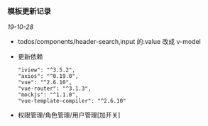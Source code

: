 ### 模板更新记录

_19-10-28_

-   todos/components/header-search,input 的:value 改成 v-model
-   更新依赖

    ```
    "iview": "^3.5.2",
    "axios": "^0.19.0",
    "vue": "^2.6.10",
    "vue-router": "^3.1.3",
    "mockjs": "^1.1.0",
    "vue-template-compiler": "^2.6.10"
    ```

-   权限管理/角色管理/用户管理[加开关]

